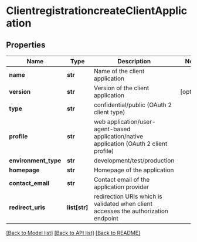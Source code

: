 # ClientregistrationcreateClientApplication

## Properties
Name | Type | Description | Notes
------------ | ------------- | ------------- | -------------
**name** | **str** | Name of the client application | 
**version** | **str** | Version of the client application | [optional] 
**type** | **str** | confidential/public (OAuth 2 client type) | 
**profile** | **str** | web application/user-agent-based application/native application (OAuth 2 client profile) | 
**environment_type** | **str** | development/test/production | 
**homepage** | **str** | Homepage of the application | 
**contact_email** | **str** | Contact email of the application provider | 
**redirect_uris** | **list[str]** | redirection URIs which is validated when client accesses the authorization endpoint | 

[[Back to Model list]](../README.md#documentation-for-models) [[Back to API list]](../README.md#documentation-for-api-endpoints) [[Back to README]](../README.md)



